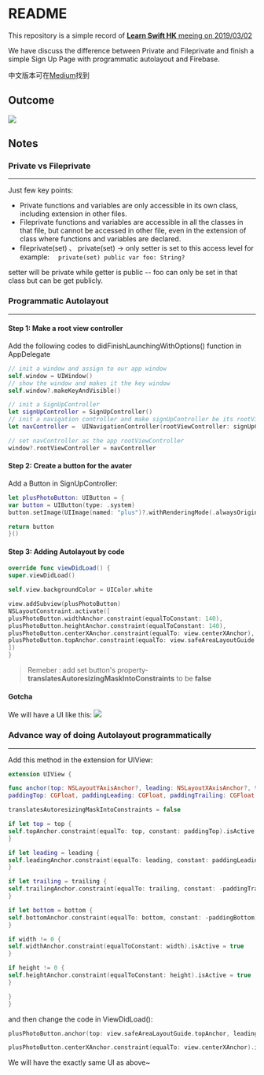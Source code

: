 # README

This repository is a simple record of [**Learn Swift HK** meeing on 2019/03/02](https://www.meetup.com/Learn-Swift-HK/events/256881188/)

We have discuss the difference between Private and Fileprivate and finish a simple Sign Up Page with programmatic autolayout and Firebase.

中文版本可在[Medium](https://medium.com/@nwy0206/learn-swift-hk-2019-03-02-7ed312cd5b68)找到

## Outcome
![](https://i.imgur.com/b1AT5lA.png)

## Notes




### **Private vs Fileprivate**
---

Just few key points:

- Private functions and variables are only accessible in its own class, including extension in other files.
- Fileprivate functions and variables are accessible in all the classes in that file, but cannot be accessed in other file, even in the extension of class where functions and variables are declared.
- fileprivate(set) 、 private(set) -> only setter is set to this access level
for example: `   private(set) public var foo: String? ` 

setter will be private while getter is public -- foo can only be set in that class but can be get publicly.



### **Programmatic Autolayout**


---



#### Step 1: Make a root view controller


Add the following codes to didFinishLaunchingWithOptions() function in AppDelegate

```swift
// init a window and assign to our app window
self.window = UIWindow() 
// show the window and makes it the key window
self.window?.makeKeyAndVisible() 

// init a SignUpController
let signUpController = SignUpController()
// init a navigation controller and make signUpController be its rootViewController
let navController =  UINavigationController(rootViewController: signUpController)

// set navController as the app rootViewController 
window?.rootViewController = navController

```

#### Step 2: Create a button for the avater

Add a Button in SignUpController:


```swift
let plusPhotoButton: UIButton = {
var button = UIButton(type: .system)
button.setImage(UIImage(named: "plus")?.withRenderingMode(.alwaysOriginal), for: .normal)  // withRenderingMode -> default is showing the image with tint color

return button
}()

```
#### Step 3: Adding Autolayout by code

```swift
override func viewDidLoad() {
super.viewDidLoad()

self.view.backgroundColor = UIColor.white

view.addSubview(plusPhotoButton)
NSLayoutConstraint.activate([
plusPhotoButton.widthAnchor.constraint(equalToConstant: 140),
plusPhotoButton.heightAnchor.constraint(equalToConstant: 140),
plusPhotoButton.centerXAnchor.constraint(equalTo: view.centerXAnchor),
plusPhotoButton.topAnchor.constraint(equalTo: view.safeAreaLayoutGuide.topAnchor, constant: 50)
])
}

```
> Remeber :
> add set button's property-**translatesAutoresizingMaskIntoConstraints** to be **false**
> 

#### Gotcha
We will have a UI like this:
![](https://i.imgur.com/gbIPkaD.png)




### **Advance way of doing Autolayout programmatically**


---


Add this method in the extension for UIView:
```swift
extension UIView {

func anchor(top: NSLayoutYAxisAnchor?, leading: NSLayoutXAxisAnchor?, trailing: NSLayoutXAxisAnchor?, bottom: NSLayoutYAxisAnchor?,
paddingTop: CGFloat, paddingLeading: CGFloat, paddingTrailing: CGFloat, paddingBottom: CGFloat, width: CGFloat, height: CGFloat) {

translatesAutoresizingMaskIntoConstraints = false

if let top = top {
self.topAnchor.constraint(equalTo: top, constant: paddingTop).isActive = true
}

if let leading = leading {
self.leadingAnchor.constraint(equalTo: leading, constant: paddingLeading).isActive = true
}

if let trailing = trailing {
self.trailingAnchor.constraint(equalTo: trailing, constant: -paddingTrailing).isActive = true
}

if let bottom = bottom {
self.bottomAnchor.constraint(equalTo: bottom, constant: -paddingBottom).isActive = true
}

if width != 0 {
self.widthAnchor.constraint(equalToConstant: width).isActive = true
}

if height != 0 {
self.heightAnchor.constraint(equalToConstant: height).isActive = true
}

}
}
```

and then change the code in ViewDidLoad():
```swift
plusPhotoButton.anchor(top: view.safeAreaLayoutGuide.topAnchor, leading: nil, trailing: nil, bottom: nil, paddingTop: 50, paddingLeading: 0, paddingTrailing: 0, paddingBottom: 0, width: 140, height: 140)

plusPhotoButton.centerXAnchor.constraint(equalTo: view.centerXAnchor).isActive = true

```

We will have the exactly same UI as above~


